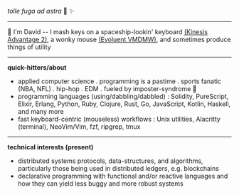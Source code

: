 _tolle fuga ad astra_ 🚀 ✨

---

👋  I'm David -- I mash keys on a spaceship-lookin' keyboard [(Kinesis Advantage 2)](https://kinesis-ergo.com/shop/advantage2/), a wonky mouse [(Evoluent VMDMW)](https://evoluent.com/products/vmdmw/), and sometimes produce things of utility

---

**quick-hitters/about**

- applied computer science . programming is a pastime . sports fanatic (NBA, NFL) . hip-hop . EDM . fueled by imposter-syndrome 😬
- programming languages (using/dabbling/dabbled) : Solidity, PureScript, Elixir, Erlang, Python, Ruby, Clojure, Rust, Go, JavaScript, Kotlin, Haskell, and many more
- fast keyboard-centric (mouseless) workflows : Unix utilities, Alacritty (terminal), NeoVim/Vim, fzf, ripgrep, tmux

---

**technical interests (present)**

- distributed systems protocols, data-structures, and algorithms, particularly those being used in distributed ledgers, e.g. blockchains
- declarative programming with functional and/or reactive languages and how they can yield less buggy and more robust systems
